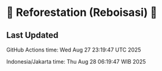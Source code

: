 
# 🌳 Reforestation (Reboisasi) 🌲

## Last Updated

GitHub Actions time: Wed Aug 27 23:19:47 UTC 2025

Indonesia/Jakarta time: Thu Aug 28 06:19:47 WIB 2025
